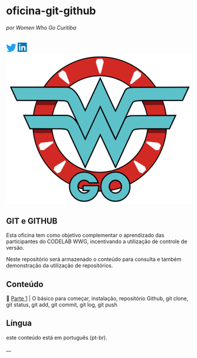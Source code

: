 # oficina-git-github
###### por Women Who Go Curitiba
[![Twitter](./static/twitter-logo.png)](https://twitter.com/womenwhogocwb) [![LinkedIn](./static/linkedin-logo.png)](https://www.linkedin.com/company/40847620) 
![](./static/wwgcwb-logo.png)

##  GIT e GITHUB

Esta oficina tem como objetivo complementar o aprendizado das participantes do CODELAB WWG, incentivando a utilização de controle de versão.

Neste repositório será armazenado o conteúdo para consulta e também demonstração da utilização de repositórios.

## Conteúdo

📝 [Parte 1](parte_01.md) | O básico para começar, instalação, repositório Github, git clone, git status, git add, git commit, git log,  git push


## Língua

este conteúdo está em português (pt-br).

__